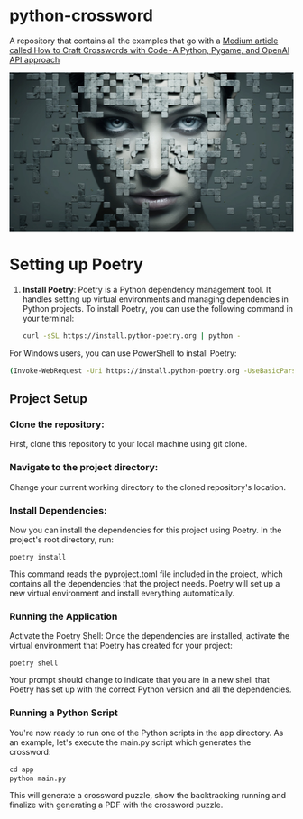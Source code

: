 # python-crossword
A repository that contains all the examples that go with a [Medium article called How to Craft Crosswords with Code - A Python, Pygame, and OpenAI API approach](https://medium.com/@pkalkman)

![crossword](/crossword.jpg "Crossword")

# Setting up Poetry

1. **Install Poetry**: Poetry is a Python dependency management tool. It handles setting up virtual environments and managing dependencies in Python projects. To install Poetry, you can use the following command in your terminal:

   ```bash
   curl -sSL https://install.python-poetry.org | python -

For Windows users, you can use PowerShell to install Poetry:

  ```bash
  (Invoke-WebRequest -Uri https://install.python-poetry.org -UseBasicParsing).Content | python -
  ```
## Project Setup

### Clone the repository:
First, clone this repository to your local machine using git clone.

### Navigate to the project directory:
Change your current working directory to the cloned repository's location.

### Install Dependencies:
Now you can install the dependencies for this project using Poetry. In the project's root directory, run:

```
poetry install
```
This command reads the pyproject.toml file included in the project, which contains all the dependencies that the project needs. Poetry will set up a new virtual environment and install everything automatically.

### Running the Application
Activate the Poetry Shell: Once the dependencies are installed, activate the virtual environment that Poetry has created for your project:

```
poetry shell
```

Your prompt should change to indicate that you are in a new shell that Poetry has set up with the correct Python version and all the dependencies.

### Running a Python Script
You're now ready to run one of the Python scripts in the app directory. As an example, let's execute the main.py script which generates the crossword:

```
cd app
python main.py
```

This will generate a crossword puzzle, show the backtracking running and finalize with generating a PDF with the crossword puzzle.


